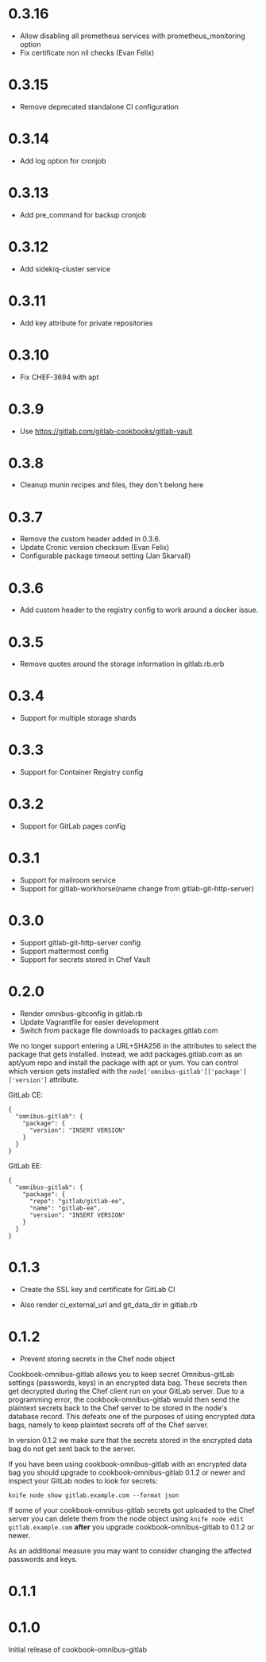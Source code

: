 # 0.3.16

- Allow disabling all prometheus services with prometheus_monitoring option
- Fix certificate non nil checks (Evan Felix)

# 0.3.15

- Remove deprecated standalone CI configuration

# 0.3.14

- Add log option for cronjob

# 0.3.13

- Add pre_command for backup cronjob

# 0.3.12

- Add sidekiq-cluster service

# 0.3.11

- Add key attribute for private repositories

# 0.3.10

- Fix CHEF-3694 with apt

# 0.3.9

- Use https://gitlab.com/gitlab-cookbooks/gitlab-vault

# 0.3.8

- Cleanup munin recipes and files, they don't belong here

# 0.3.7

- Remove the custom header added in 0.3.6.
- Update Cronic version checksum (Evan Felix)
- Configurable package timeout setting (Jan Skarvall)

# 0.3.6

- Add custom header to the registry config to work around a docker issue.

# 0.3.5

- Remove quotes around the storage information in gitlab.rb.erb

# 0.3.4

- Support for multiple storage shards

# 0.3.3

- Support for Container Registry config

# 0.3.2

- Support for GitLab pages config

# 0.3.1

- Support for mailroom service
- Support for gitlab-workhorse(name change from gitlab-git-http-server)

# 0.3.0

- Support gitlab-git-http-server config
- Support mattermost config
- Support for secrets stored in Chef Vault

# 0.2.0

- Render omnibus-gitconfig in gitlab.rb
- Update Vagrantfile for easier development
- Switch from package file downloads to packages.gitlab.com

We no longer support entering a URL+SHA256 in the attributes to select the
package that gets installed. Instead, we add packages.gitlab.com as an apt/yum
repo and install the package with apt or yum. You can control which version
gets installed with the `node['omnibus-gitlab']['package']['version']`
attribute.

GitLab CE:

```
{
  "omnibus-gitlab": {
    "package": {
      "version": "INSERT VERSION"
    }
  }
}
```

GitLab EE:

```
{
  "omnibus-gitlab": {
    "package": {
      "repo": "gitlab/gitlab-ee",
      "name": "gitlab-ee",
      "version": "INSERT VERSION"
    }
  }
}
```

# 0.1.3

- Create the SSL key and certificate for GitLab CI

- Also render ci_external_url and git_data_dir in gitlab.rb

# 0.1.2

- Prevent storing secrets in the Chef node object

Cookbook-omnibus-gitlab allows you to keep secret Omnibus-gitLab settings
(passwords, keys) in an encrypted data bag. These secrets then get decrypted
during the Chef client run on your GitLab server. Due to a programming error,
the cookbook-omnibus-gitlab would then send the plaintext secrets back to the
Chef server to be stored in the node's database record. This defeats one of the
purposes of using encrypted data bags, namely to keep plaintext secrets off of
the Chef server.

In version 0.1.2 we make sure that the secrets stored in the encrypted data bag
do not get sent back to the server.

If you have been using cookbook-omnibus-gitlab with an encrypted data bag you
should upgrade to cookbook-omnibus-gitlab 0.1.2 or newer and inspect your
GitLab nodes to look for secrets:

```
knife node show gitlab.example.com --format json
```

If some of your cookbook-omnibus-gitlab secrets got uploaded to the Chef server
you can delete them from the node object using `knife node edit
gitlab.example.com` **after** you upgrade cookbook-omnibus-gitlab to 0.1.2 or
newer.

As an additional measure you may want to consider changing the affected
passwords and keys.

# 0.1.1

# 0.1.0

Initial release of cookbook-omnibus-gitlab
